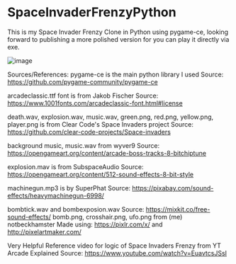 # SpaceInvaderFrenzyPython
This is my Space Invader Frenzy Clone in Python using pygame-ce, looking forward to publishing a more 
polished version for you can play it directly via exe. 

![image](https://github.com/notbeckhamster/SpaceInvaderFrenzyPython/assets/98675822/882cf9a9-8324-4dd8-9ead-9de0a0200845)

Sources/References:
pygame-ce is the main python library I used
Source: https://github.com/pygame-community/pygame-ce

arcadeclassic.ttf font is from Jakob Fischer
Source: https://www.1001fonts.com/arcadeclassic-font.html#license

death.wav, explosion.wav, music.wav, green.png, red.png, yellow.png, player.png is from Clear Code's Space Invaders project
Source:  https://github.com/clear-code-projects/Space-invaders

background music, music.wav from wyver9
Source: https://opengameart.org/content/arcade-boss-tracks-8-bitchiptune

explosion.mav is from SubspaceAudio
Source: https://opengameart.org/content/512-sound-effects-8-bit-style

machinegun.mp3 is by SuperPhat 
Source: https://pixabay.com/sound-effects/heavymachinegun-6998/

bombtick.wav and bombexposion.wav
Source: https://mixkit.co/free-sound-effects/
bomb.png, crosshair.png, ufo.png from (me) notbeckhamster
Made using: https://pixlr.com/x/ and http://pixelartmaker.com/

Very Helpful Reference video for logic of Space Invaders Frenzy  from YT Arcade Explained 
Source: https://www.youtube.com/watch?v=EuavtcsJSsI
